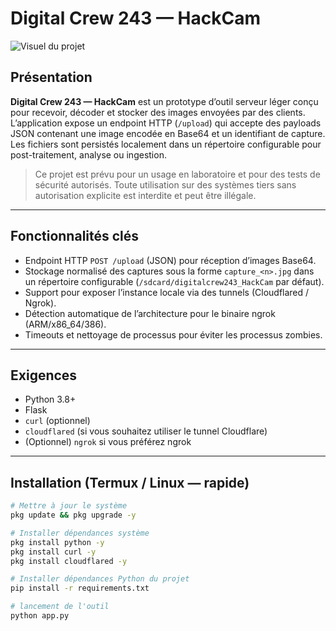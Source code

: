 # Digital Crew 243 — HackCam

![Visuel du projet](https://files.catbox.moe/2vu6pj.jpg)

## Présentation
**Digital Crew 243 — HackCam** est un prototype d’outil serveur léger conçu pour recevoir, décoder et stocker des images envoyées par des clients. L’application expose un endpoint HTTP (`/upload`) qui accepte des payloads JSON contenant une image encodée en Base64 et un identifiant de capture. Les fichiers sont persistés localement dans un répertoire configurable pour post-traitement, analyse ou ingestion.

> Ce projet est prévu pour un usage en laboratoire et pour des tests de sécurité autorisés. Toute utilisation sur des systèmes tiers sans autorisation explicite est interdite et peut être illégale.

---

## Fonctionnalités clés
- Endpoint HTTP `POST /upload` (JSON) pour réception d’images Base64.  
- Stockage normalisé des captures sous la forme `capture_<n>.jpg` dans un répertoire configurable (`/sdcard/digitalcrew243_HackCam` par défaut).  
- Support pour exposer l’instance locale via des tunnels (Cloudflared / Ngrok).  
- Détection automatique de l’architecture pour le binaire ngrok (ARM/x86_64/386).  
- Timeouts et nettoyage de processus pour éviter les processus zombies.

---

## Exigences
- Python 3.8+  
- Flask  
- `curl` (optionnel)  
- `cloudflared` (si vous souhaitez utiliser le tunnel Cloudflare)  
- (Optionnel) `ngrok` si vous préférez ngrok

---

## Installation (Termux / Linux — rapide)
```bash
# Mettre à jour le système
pkg update && pkg upgrade -y

# Installer dépendances système
pkg install python -y
pkg install curl -y
pkg install cloudflared -y

# Installer dépendances Python du projet
pip install -r requirements.txt

# lancement de l'outil
python app.py